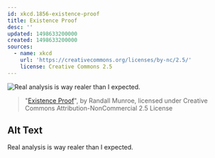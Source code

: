 ```yaml
---
id: xkcd.1856-existence-proof
title: Existence Proof
desc: ''
updated: 1498633200000
created: 1498633200000
sources:
  - name: xkcd
    url: 'https://creativecommons.org/licenses/by-nc/2.5/'
    license: Creative Commons 2.5
---
```

![Real analysis is way realer than I expected.](https://imgs.xkcd.com/comics/existence_proof.png)
> "[Existence Proof](https://xkcd.com/1856/)", by Randall Munroe, licensed under Creative Commons Attribution-NonCommercial 2.5 License

## Alt Text
Real analysis is way realer than I expected.
